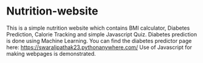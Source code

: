 # Nutrition-website
This is a simple nutrition website which contains BMI calculator, Diabetes Prediction, Calorie Tracking and simple Javascript Quiz. Diabetes prediction is done using Machine Learning. 
You can find the diabetes predictor page here: https://swaralipathak23.pythonanywhere.com/
Use of Javascript for making webpages is demonstrated.
